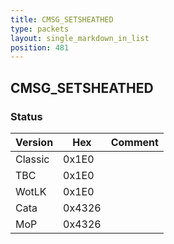 ```yaml
---
title: CMSG_SETSHEATHED
type: packets
layout: single_markdown_in_list
position: 481
---
```


## CMSG_SETSHEATHED

### Status

Version    | Hex        | Comment
---------- | ---------- | ---------- 
Classic    | 0x1E0      | 
TBC        | 0x1E0      | 
WotLK      | 0x1E0      | 
Cata       | 0x4326     | 
MoP        | 0x4326     | 